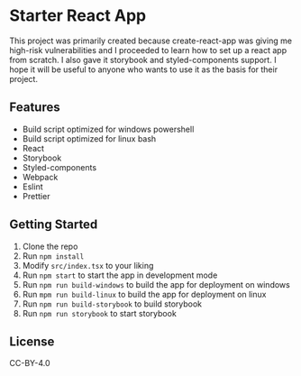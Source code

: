 # Starter React App

This project was primarily created because create-react-app was giving me high-risk vulnerabilities and I proceeded to learn how to set up a react app from scratch. I also gave it storybook and styled-components support. I hope it will be useful to anyone who wants to use it as the basis for their project.

## Features

- Build script optimized for windows powershell
- Build script optimized for linux bash
- React
- Storybook
- Styled-components
- Webpack
- Eslint
- Prettier

## Getting Started

1. Clone the repo
2. Run `npm install`
3. Modify `src/index.tsx` to your liking
4. Run `npm start` to start the app in development mode
5. Run `npm run build-windows` to build the app for deployment on windows
6. Run `mpm run build-linux` to build the app for deployment on linux
7. Run `npm run build-storybook` to build storybook
8. Run `npm run storybook` to start storybook

## License

CC-BY-4.0
